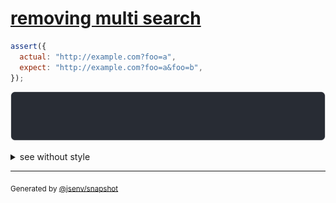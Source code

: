 # [removing multi search](../../url.test.js#L78)

```js
assert({
  actual: "http://example.com?foo=a",
  expect: "http://example.com?foo=a&foo=b",
});
```

![img](throw.svg)

<details>
  <summary>see without style</summary>

```console
AssertionError: actual and expect are different

actual: "http://example.com/?foo=a"
expect: "http://example.com/?foo=a&foo=b"
```

</details>

---
<sub>
  Generated by <a href="https://github.com/jsenv/core/tree/main/packages/independent/snapshot">@jsenv/snapshot</a>
</sub>
